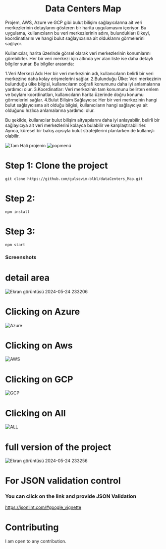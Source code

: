 <h1 align="center"> Data Centers Map </h1>

Projem, AWS, Azure ve GCP gibi bulut bilişim sağlayıcılarına ait veri merkezlerinin detaylarını gösteren bir harita uygulamasını içeriyor. Bu uygulama, kullanıcıların bu veri merkezlerinin adını, bulundukları ülkeyi, koordinatlarını ve hangi bulut sağlayıcısına ait olduklarını görmelerini sağlıyor.

Kullanıcılar, harita üzerinde görsel olarak veri merkezlerinin konumlarını görebilirler. Her bir veri merkezi için altında yer alan liste ise daha detaylı bilgiler sunar. Bu bilgiler arasında:

   1.Veri Merkezi Adı: Her bir veri merkezinin adı, kullanıcıların belirli bir veri merkezine daha kolay erişmelerini sağlar.
   2.Bulunduğu Ülke: Veri merkezinin bulunduğu ülke bilgisi, kullanıcıların coğrafi konumunu daha iyi anlamalarına yardımcı olur.
   3.Koordinatlar: Veri merkezinin tam konumunu belirten enlem ve boylam koordinatları, kullanıcıların harita üzerinde doğru konumu görmelerini sağlar.
   4.Bulut Bilişim Sağlayıcısı: Her bir veri merkezinin hangi bulut sağlayıcısına ait olduğu bilgisi, kullanıcıların hangi sağlayıcıya ait olduğunu hızlıca anlamalarına yardımcı olur.
   
Bu şekilde, kullanıcılar bulut bilişim altyapılarını daha iyi anlayabilir, belirli bir sağlayıcıya ait veri merkezlerini kolayca bulabilir ve karşılaştırabilirler. Ayrıca, küresel bir bakış açısıyla bulut stratejilerini planlarken de kullanışlı olabilir.

![Tam Hali projenin](https://github.com/gulsevim-blbl/dataCenters_Map/assets/73358343/2b64b1f9-9c08-4c3c-972b-fec1984e6438)
![popmenü](https://github.com/gulsevim-blbl/dataCenters_Map/assets/73358343/a31e06fb-187e-4f44-b156-824f1d443c05)


# Step 1: Clone the project #

```
git clone https://github.com/gulsevim-blbl/dataCenters_Map.git
```

# Step 2: # 

```
npm install
```

# Step 3: #

```
npm start
```

### Screenshots

# detail area #
![Ekran görüntüsü 2024-05-24 233206](https://github.com/gulsevim-blbl/dataCenters_Map/assets/73358343/da7f9dd9-74bc-4c05-af8f-4707c5e8227c)
# Clicking on Azure #
![Azure](https://github.com/gulsevim-blbl/dataCenters_Map/assets/73358343/b2b2ce45-558f-4ff6-9f6e-b157c52773ad)
# Clicking on Aws #
![AWS](https://github.com/gulsevim-blbl/dataCenters_Map/assets/73358343/e12ad413-3af0-4b69-8a07-b4e1fefcd8d4)
# Clicking on GCP #
![GCP](https://github.com/gulsevim-blbl/dataCenters_Map/assets/73358343/eaebc06b-83bf-46ac-8f2d-4c94bd151465)
# Clicking on All #
![ALL](https://github.com/gulsevim-blbl/dataCenters_Map/assets/73358343/6cdb0cab-6b3f-4631-a099-ba5487fd9f8b)
# full version of the project #
![Ekran görüntüsü 2024-05-24 233256](https://github.com/gulsevim-blbl/dataCenters_Map/assets/73358343/3bd3d85e-f06b-4d99-b3d8-f59e81943591)

# For JSON validation control #
### You can click on the link and provide JSON Validation
https://jsonlint.com/#google_vignette

# Contributing #
I am open to any contribution.
